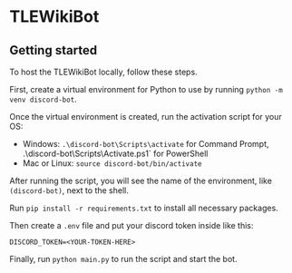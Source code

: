 # TLEWikiBot
## Getting started
To host the TLEWikiBot locally, follow these steps.

First, create a virtual environment for Python to use by running `python -m venv discord-bot`.

Once the virtual environment is created, run the activation script for your OS:

 - Windows: `.\discord-bot\Scripts\activate` for Command Prompt, .\discord-bot\Scripts\Activate.ps1` for PowerShell
 - Mac or Linux: `source discord-bot/bin/activate`

After running the script, you will see the name of the environment, like `(discord-bot)`, next to the shell.

Run `pip install -r requirements.txt` to install all necessary packages.

Then create a `.env` file and put your discord token inside like this:

```env
DISCORD_TOKEN=<YOUR-TOKEN-HERE>
```

Finally, run `python main.py` to run the script and start the bot.
